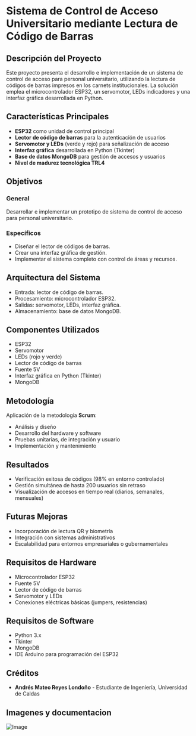 # Sistema de Control de Acceso Universitario mediante Lectura de Código de Barras

## Descripción del Proyecto

Este proyecto presenta el desarrollo e implementación de un sistema de control de acceso para personal universitario, utilizando la lectura de códigos de barras impresos en los carnets institucionales. La solución emplea el microcontrolador ESP32, un servomotor, LEDs indicadores y una interfaz gráfica desarrollada en Python.

## Características Principales

- **ESP32** como unidad de control principal
- **Lector de código de barras** para la autenticación de usuarios
- **Servomotor y LEDs** (verde y rojo) para señalización de acceso
- **Interfaz gráfica** desarrollada en Python (Tkinter)
- **Base de datos MongoDB** para gestión de accesos y usuarios
- **Nivel de madurez tecnológica TRL4**

## Objetivos

### General
Desarrollar e implementar un prototipo de sistema de control de acceso para personal universitario.

### Específicos
- Diseñar el lector de códigos de barras.
- Crear una interfaz gráfica de gestión.
- Implementar el sistema completo con control de áreas y recursos.

## Arquitectura del Sistema

- Entrada: lector de código de barras.
- Procesamiento: microcontrolador ESP32.
- Salidas: servomotor, LEDs, interfaz gráfica.
- Almacenamiento: base de datos MongoDB.

## Componentes Utilizados

- ESP32
- Servomotor
- LEDs (rojo y verde)
- Lector de código de barras
- Fuente 5V
- Interfaz gráfica en Python (Tkinter)
- MongoDB

## Metodología

Aplicación de la metodología **Scrum**:
- Análisis y diseño
- Desarrollo del hardware y software
- Pruebas unitarias, de integración y usuario
- Implementación y mantenimiento

## Resultados

- Verificación exitosa de códigos (98% en entorno controlado)
- Gestión simultánea de hasta 200 usuarios sin retraso
- Visualización de accesos en tiempo real (diarios, semanales, mensuales)

## Futuras Mejoras

- Incorporación de lectura QR y biometría
- Integración con sistemas administrativos
- Escalabilidad para entornos empresariales o gubernamentales

## Requisitos de Hardware

- Microcontrolador ESP32
- Fuente 5V
- Lector de código de barras
- Servomotor y LEDs
- Conexiones eléctricas básicas (jumpers, resistencias)

## Requisitos de Software

- Python 3.x
- Tkinter
- MongoDB
- IDE Arduino para programación del ESP32

## Créditos

- **Andrés Mateo Reyes Londoño** - Estudiante de Ingeniería, Universidad de Caldas


## Imagenes y documentacion 
![Image](https://github.com/user-attachments/assets/3b47062b-e928-449c-84a9-9e0b61104b34)
